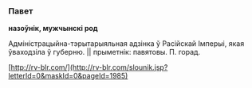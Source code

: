 ### Павет
**назоўнік, мужчынскі род**

Адміністрацыйна-тэрытарыяльная адзінка ў Расійскай Імперыі, якая ўваходзіла ў губерню. || прыметнік: павятовы. П. горад.

<a rel="author">[http://rv-blr.com/](http://rv-blr.com/slounik.jsp?letterId=0&maskId=0&pageId=1985)</a>
